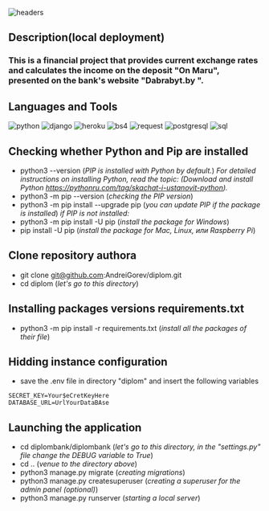 ![headers](https://github.com/AndreiGorev/diplom/blob/main/assets/headerbank.png)

## Description(local deployment)

### This is a financial project that provides current exchange rates and calculates the income on the deposit "On Maru", presented on the bank's website "Dabrabyt.by ".

## Languages and Tools

![python](https://img.shields.io/badge/-Python-090909?style=for-the-badge&logo=python&logoColor=00BBBB)
![django](https://img.shields.io/badge/-Django-090909?style=for-the-badge&logo=django&logoColor=00BBBB)
![heroku](https://img.shields.io/badge/-Heroku-090909?style=for-the-badge&logo=heroku&logoColor=00BBBB)
![bs4](https://img.shields.io/badge/-BeautifulSoup4-090909?style=for-the-badge&logo=beautifulsoup4&logoColor=00BBBB)
![request](https://img.shields.io/badge/-Request-090909?style=for-the-badge&logo=request&logoColor=00BBBB)
![postgresql](https://img.shields.io/badge/-PostgreSQL-090909?style=for-the-badge&logo=postgresql&logoColor=00BBBB)
![sql](https://img.shields.io/badge/-SQL-090909?style=for-the-badge&logo=sql&logoColor=00BBBB)

## Checking whether Python and Pip are installed
* python3 --version (_PIP is installed with Python by default._)
_For detailed instructions on installing Python, read the topic: (Download and install Python https://pythonru.com/tag/skachat-i-ustanovit-python)._
* python3 -m pip --version (_checking the PIP version_)
* python3 -m pip install --upgrade pip (_you can update PIP if the package is installed_)
_if PIP is not installed:_
* python3 -m pip install -U pip (_install the package for Windows_)
* pip install -U pip (_install the package for Mac, Linux, или Raspberry Pi_)

## Clone repository authora
* git clone git@github.com:AndreiGorev/diplom.git
* cd diplom (_let's go to this directory_)

## Installing packages versions requirements.txt
* python3 -m pip install -r requirements.txt (_install all the packages of their file_)

## Hidding instance configuration
* save the .env file in directory "diplom" and insert the following variables
```
SECRET_KEY=Your$eCretKeyHere 
DATABASE_URL=UrlYourDataBAse 
```
## Launching the application
* cd diplombank/diplombank (_let's go to this directory, in the "settings.py" file change the DEBUG variable to True_)
* cd .. (_venue to the directory above_)
* python3 manage.py migrate (_creating migrations_)
* python3 manage.py createsuperuser (_creating a superuser for the admin panel (optional)_)
* python3 manage.py runserver (_starting a local server_)






